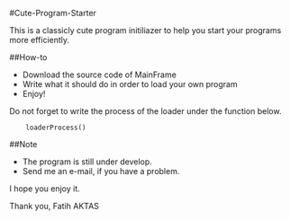 ﻿#Cute-Program-Starter

This is a classicly cute program initiliazer to help you start your programs more efficiently.

##How-to
 - Download the source code of MainFrame
 - Write what it should do in order to load your own program
 - Enjoy!

Do not forget to write the process of the loader under the function below.

```
	loaderProcess()
```

##Note
 - The program is still under develop.
 - Send me an e-mail, if you have a problem.

I hope you enjoy it.

Thank you,
Fatih AKTAS